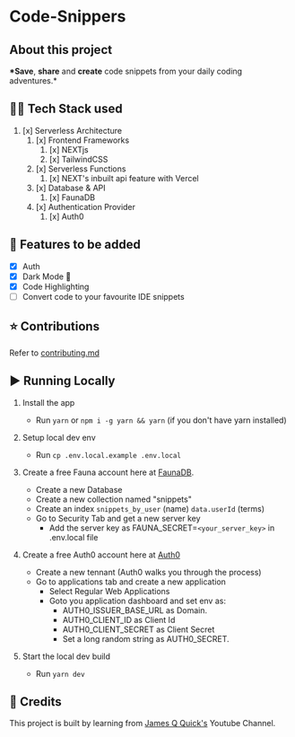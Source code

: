 # Code-Snippers

## About this project

**\*Save**, **share** and **create** code snippets from your daily coding adventures.\*

## 👨‍💻 Tech Stack used

1. [x] Serverless Architecture
   1. [x] Frontend Frameworks
      1. [x] NEXTjs
      2. [x] TailwindCSS
   2. [x] Serverless Functions
      1. [x] NEXT's inbuilt api feature with Vercel
   3. [x] Database & API
      1. [x] FaunaDB
   4. [x] Authentication Provider
      1. [x] Auth0

## 🤩 Features to be added

- [x] Auth
- [x] Dark Mode 🌚
- [x] Code Highlighting
- [ ] Convert code to your favourite IDE snippets

## ⭐ Contributions

Refer to [contributing.md](../main/contributing.md)

## ▶️ Running Locally

1. Install the app
   - Run `yarn` or `npm i -g yarn && yarn` (if you don't have yarn installed)
2. Setup local dev env

   - Run `cp .env.local.example .env.local`

3. Create a free Fauna account here at [FaunaDB](https://www.fauna.com).

   - Create a new Database
   - Create a new collection named "snippets"
   - Create an index `snippets_by_user` (name) `data.userId` (terms)
   - Go to Security Tab and get a new server key
     - Add the server key as FAUNA_SECRET=`<your_server_key>` in .env.local file

4. Create a free Auth0 account here at [Auth0](https://auth0.com/)
   - Create a new tennant (Auth0 walks you through the process)
   - Go to applications tab and create a new application
     - Select Regular Web Applications
     - Goto you application dashboard and set env as:
       - AUTH0_ISSUER_BASE_URL as Domain.
       - AUTH0_CLIENT_ID as Client Id
       - AUTH0_CLIENT_SECRET as Client Secret
       - Set a long random string as AUTH0_SECRET.
5. Start the local dev build
   - Run `yarn dev`

## 🔔 Credits

This project is built by learning from [James Q Quick's](https://www.youtube.com/watch?v=1GpbdX8aJCU&t=19s) Youtube Channel.
